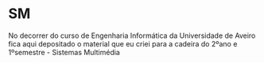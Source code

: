 # SM
No decorrer do curso de Engenharia Informática da Universidade de Aveiro fica aqui depositado o material que eu criei para a cadeira do 2ºano e 1ºsemestre - Sistemas Multimédia
